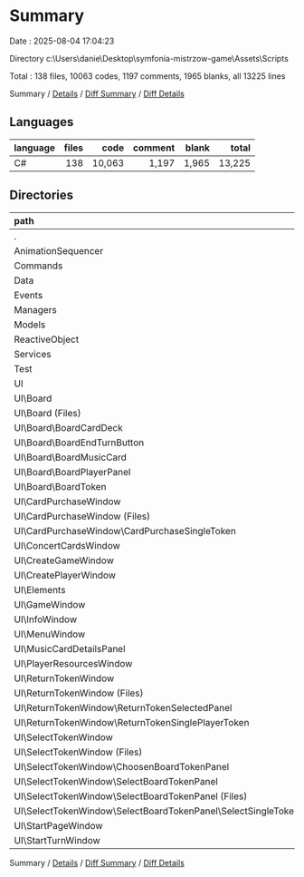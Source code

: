 # Summary

Date : 2025-08-04 17:04:23

Directory c:\\Users\\danie\\Desktop\\symfonia-mistrzow-game\\Assets\\Scripts

Total : 138 files,  10063 codes, 1197 comments, 1965 blanks, all 13225 lines

Summary / [Details](details.md) / [Diff Summary](diff.md) / [Diff Details](diff-details.md)

## Languages
| language | files | code | comment | blank | total |
| :--- | ---: | ---: | ---: | ---: | ---: |
| C# | 138 | 10,063 | 1,197 | 1,965 | 13,225 |

## Directories
| path | files | code | comment | blank | total |
| :--- | ---: | ---: | ---: | ---: | ---: |
| . | 138 | 10,063 | 1,197 | 1,965 | 13,225 |
| AnimationSequencer | 2 | 83 | 0 | 10 | 93 |
| Commands | 9 | 1,698 | 684 | 365 | 2,747 |
| Data | 9 | 275 | 9 | 42 | 326 |
| Events | 4 | 746 | 284 | 142 | 1,172 |
| Managers | 1 | 92 | 1 | 18 | 111 |
| Models | 12 | 1,461 | 29 | 288 | 1,778 |
| ReactiveObject | 3 | 175 | 41 | 29 | 245 |
| Services | 6 | 522 | 10 | 111 | 643 |
| Test | 1 | 12 | 31 | 1 | 44 |
| UI | 91 | 4,999 | 108 | 959 | 6,066 |
| UI\\Board | 23 | 1,116 | 24 | 225 | 1,365 |
| UI\\Board (Files) | 3 | 167 | 1 | 31 | 199 |
| UI\\Board\\BoardCardDeck | 4 | 120 | 0 | 21 | 141 |
| UI\\Board\\BoardEndTurnButton | 3 | 108 | 0 | 25 | 133 |
| UI\\Board\\BoardMusicCard | 6 | 307 | 11 | 57 | 375 |
| UI\\Board\\BoardPlayerPanel | 3 | 198 | 0 | 38 | 236 |
| UI\\Board\\BoardToken | 4 | 216 | 12 | 53 | 281 |
| UI\\CardPurchaseWindow | 9 | 421 | 0 | 71 | 492 |
| UI\\CardPurchaseWindow (Files) | 5 | 261 | 0 | 47 | 308 |
| UI\\CardPurchaseWindow\\CardPurchaseSingleToken | 4 | 160 | 0 | 24 | 184 |
| UI\\ConcertCardsWindow | 2 | 110 | 0 | 24 | 134 |
| UI\\CreateGameWindow | 3 | 166 | 0 | 34 | 200 |
| UI\\CreatePlayerWindow | 3 | 135 | 0 | 33 | 168 |
| UI\\Elements | 6 | 254 | 7 | 55 | 316 |
| UI\\GameWindow | 3 | 107 | 0 | 12 | 119 |
| UI\\InfoWindow | 2 | 94 | 0 | 21 | 115 |
| UI\\MenuWindow | 2 | 60 | 0 | 11 | 71 |
| UI\\MusicCardDetailsPanel | 8 | 594 | 69 | 136 | 799 |
| UI\\PlayerResourcesWindow | 3 | 168 | 0 | 33 | 201 |
| UI\\ReturnTokenWindow | 10 | 686 | 0 | 107 | 793 |
| UI\\ReturnTokenWindow (Files) | 4 | 227 | 0 | 30 | 257 |
| UI\\ReturnTokenWindow\\ReturnTokenSelectedPanel | 3 | 281 | 0 | 46 | 327 |
| UI\\ReturnTokenWindow\\ReturnTokenSinglePlayerToken | 3 | 178 | 0 | 31 | 209 |
| UI\\SelectTokenWindow | 13 | 873 | 8 | 153 | 1,034 |
| UI\\SelectTokenWindow (Files) | 3 | 209 | 1 | 38 | 248 |
| UI\\SelectTokenWindow\\ChoosenBoardTokenPanel | 4 | 304 | 0 | 51 | 355 |
| UI\\SelectTokenWindow\\SelectBoardTokenPanel | 6 | 360 | 7 | 64 | 431 |
| UI\\SelectTokenWindow\\SelectBoardTokenPanel (Files) | 3 | 117 | 0 | 24 | 141 |
| UI\\SelectTokenWindow\\SelectBoardTokenPanel\\SelectSingleToken | 3 | 243 | 7 | 40 | 290 |
| UI\\StartPageWindow | 2 | 119 | 0 | 27 | 146 |
| UI\\StartTurnWindow | 2 | 96 | 0 | 17 | 113 |

Summary / [Details](details.md) / [Diff Summary](diff.md) / [Diff Details](diff-details.md)